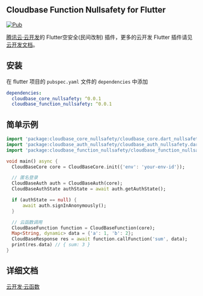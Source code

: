 ## Cloudbase Function Nullsafety for Flutter

[![Pub](https://img.shields.io/pub/v/cloudbase_function_nullsafety)]()

[腾讯云·云开发](https://www.cloudbase.net/)的 Flutter空安全(民间改制) 插件，更多的云开发 Flutter 插件请见[云开发文档](https://docs.cloudbase.net/api-reference/flutter/install.html)。

## 安装

在 flutter 项目的 `pubspec.yaml` 文件的 `dependencies` 中添加

```yaml
dependencies:
  cloudbase_core_nullsafety: ^0.0.1
  cloudbase_function_nullsafety: ^0.0.1
```

## 简单示例

```dart
import 'package:cloudbase_core_nullsafety/cloudbase_core.dart_nullsafety';
import 'package:cloudbase_auth_nullsafety/cloudbase_auth_nullsafety.dart';
import 'package:cloudbase_function_nullsafety/cloudbase_function_nullsafety.dart';

void main() async {
  CloudBaseCore core = CloudBaseCore.init({'env': 'your-env-id'});

  // 匿名登录
  CloudBaseAuth auth = CloudBaseAuth(core);
  CloudBaseAuthState authState = await auth.getAuthState();

  if (authState == null) {
      await auth.signInAnonymously();
  }

  // 云函数调用
  CloudBaseFunction function = CloudBaseFunction(core);
  Map<String, dynamic> data = {'a': 1, 'b': 2};
  CloudBaseResponse res = await function.callFunction('sum', data);
  print(res.data) // { sum: 3 }
}
```

## 详细文档

[云开发·云函数](https://docs.cloudbase.net/api-reference/flutter/functions.html)
